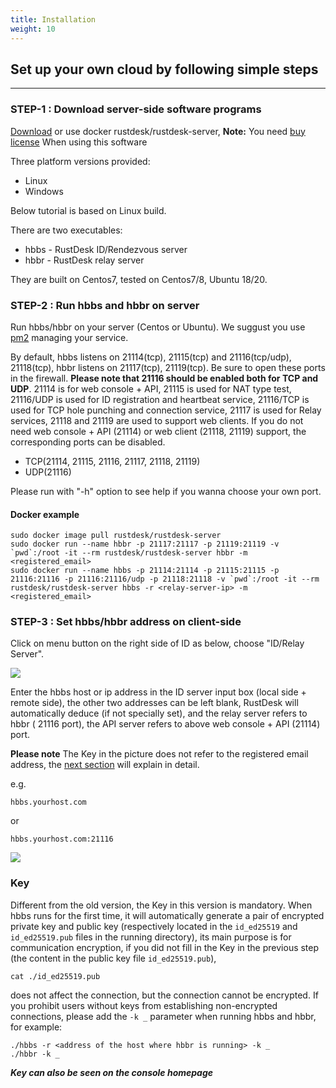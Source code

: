 ```yaml
---
title: Installation 
weight: 10
---
```


## Set up your own cloud by following simple steps
-----------

### STEP-1 : Download server-side software programs

[Download](https://github.com/rustdesk/rustdesk-server/) or use docker rustdesk/rustdesk-server, **Note:** You need [buy license](https://rustdesk.com/server/) When using this software

Three platform versions provided:
  - Linux
  - Windows

Below tutorial is based on Linux build.

There are two executables:
  - hbbs - RustDesk ID/Rendezvous server
  - hbbr - RustDesk relay server

They are built on Centos7, tested on Centos7/8, Ubuntu 18/20.

### STEP-2 : Run hbbs and hbbr on server

Run hbbs/hbbr on your server (Centos or Ubuntu). We suggust you use [pm2](https://pm2.keymetrics.io/) managing your service.

By default, hbbs listens on 21114(tcp), 21115(tcp) and 21116(tcp/udp), 21118(tcp), hbbr listens on 21117(tcp), 21119(tcp). Be sure to open these ports in the firewall. **Please note that 21116 should be enabled both for TCP and UDP**. 21114 is for web console + API, 21115 is used for NAT type test, 21116/UDP is used for ID registration and heartbeat service, 21116/TCP is used for TCP hole punching and connection service, 21117 is used for Relay services, 21118 and 21119 are used to support web clients. If you do not need web console + API (21114) or web client (21118, 21119) support, the corresponding ports can be disabled.

- TCP(21114, 21115, 21116, 21117, 21118, 21119)
- UDP(21116)

Please run with "-h" option to see help if you wanna choose your own port.

#### Docker example
```
sudo docker image pull rustdesk/rustdesk-server
sudo docker run --name hbbr -p 21117:21117 -p 21119:21119 -v `pwd`:/root -it --rm rustdesk/rustdesk-server hbbr -m <registered_email>
sudo docker run --name hbbs -p 21114:21114 -p 21115:21115 -p 21116:21116 -p 21116:21116/udp -p 21118:21118 -v `pwd`:/root -it --rm rustdesk/rustdesk-server hbbs -r <relay-server-ip> -m <registered_email>
```


### STEP-3 : Set hbbs/hbbr address on client-side

Click on menu button on the right side of ID as below, choose "ID/Relay Server".

![](/docs/en/self-host/install/images/server-set-menu.png)

Enter the hbbs host or ip address in the ID server input box (local side + remote side), the other two addresses can be left blank, RustDesk will automatically deduce (if not specially set), and the relay server refers to hbbr ( 21116 port), the API server refers to above web console + API (21114) port.

**Please note** The Key in the picture does not refer to the registered email address, the [next section](#key) will explain in detail.

e.g.

```
hbbs.yourhost.com
```

or

```
hbbs.yourhost.com:21116
```

![](/docs/en/self-host/install/images/server-set-window.png)

### Key
Different from the old version, the Key in this version is mandatory. When hbbs runs for the first time, it will automatically generate a pair of encrypted private key and public key (respectively located in the `id_ed25519` and `id_ed25519.pub` files in the running directory), its main purpose is for communication encryption, if you did not fill in the Key in the previous step (the content in the public key file `id_ed25519.pub`),

````
cat ./id_ed25519.pub
````

does not affect the connection, but the connection cannot be encrypted. If you prohibit users without keys from establishing non-encrypted connections, please add the `-k _` parameter when running hbbs and hbbr, for example:
````
./hbbs -r <address of the host where hbbr is running> -k _
./hbbr -k _
````

***Key can also be seen on the console homepage***